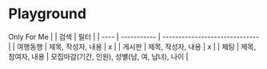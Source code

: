 # Playground
Only For Me
|      | 검색          | 필터                             |
| ---- | ----------- | ------------------------------ |
| 여행동행 | 제목, 작성자, 내용 | x                              |
| 게시판  | 제목, 작성자, 내용 | x                              |
| 체팅   | 제목, 참여자, 내용 | 모집마감(기간, 인원), 성별(남, 여, 남녀), 나이 |
